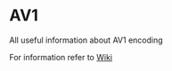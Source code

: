 # AV1
All useful information about AV1 encoding

For information refer to [Wiki](https://github.com/master-of-zen/AV1)
